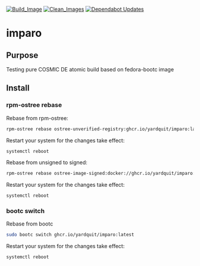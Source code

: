 [![Build_Image](https://github.com/YardQuit/imparo/actions/workflows/build.yml/badge.svg)](https://github.com/YardQuit/imparo/actions/workflows/build.yml)
[![Clean_Images](https://github.com/YardQuit/imparo/actions/workflows/cleanup.yml/badge.svg)](https://github.com/YardQuit/imparo/actions/workflows/cleanup.yml)
[![Dependabot Updates](https://github.com/YardQuit/imparo/actions/workflows/dependabot/dependabot-updates/badge.svg)](https://github.com/YardQuit/imparo/actions/workflows/dependabot/dependabot-updates)

# imparo

## Purpose

Testing pure COSMIC DE atomic build based on fedora-bootc image

## Install
### rpm-ostree rebase
Rebase from rpm-ostree:
```bash
rpm-ostree rebase ostree-unverified-registry:ghcr.io/yardquit/imparo:latest
```
Restart your system for the changes take effect:
```bash
systemctl reboot
```
Rebase from unsigned to signed:
```bash
rpm-ostree rebase ostree-image-signed:docker://ghcr.io/yardquit/imparo:latest
```
Restart your system for the changes take effect:
```bash
systemctl reboot
```

### bootc switch
Rebase from bootc
```bash
sudo bootc switch ghcr.io/yardquit/imparo:latest
```

Restart your system for the changes take effect:
```bash
systemctl reboot
```
